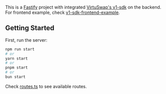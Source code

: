 This is a [Fastify](https://fastify.dev/) project with integrated [VirtuSwap's v1-sdk](https://github.com/Virtuswap/v1-sdk) on the backend.
For frontend example, check [v1-sdk-frontend-example](https://github.com/Virtuswap/v1-sdk-frontend-example).

## Getting Started

First, run the server:

```bash
npm run start
# or
yarn start
# or
pnpm start
# or
bun start
```

Check [routes.ts](./src/routes.ts) to see available routes.
